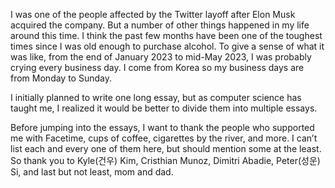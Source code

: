 I was one of the people affected by the Twitter layoff after Elon Musk acquired the company. But a number of other things happened in my life around this time. I think the past few months have been one of the toughest times since I was old enough to purchase alcohol. To give a sense of what it was like, from the end of January 2023 to mid-May 2023, I was probably crying every business day. I come from Korea so my business days are from Monday to Sunday.

I initially planned to write one long essay, but as computer science has taught me, I realized it would be better to divide them into multiple essays.

Before jumping into the essays, I want to thank the people who supported me with Facetime, cups of coffee, cigarettes by the river, and more. I can’t list each and every one of them here, but should mention some at the least. So thank you to Kyle(건우) Kim, Cristhian Munoz, Dimitri Abadie, Peter(성운) Si, and last but not least, mom and dad.